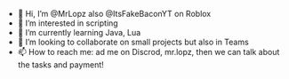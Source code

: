 - 👋 Hi, I’m @MrLopz also @ItsFakeBaconYT on Roblox
- 👀 I’m interested in scripting
- 🌱 I’m currently learning Java, Lua
- 💞️ I’m looking to collaborate on small projects but also in Teams
- 📫 How to reach me: ad me on Discrod, mr.lopz, then we can talk about the tasks and payment!

<!---
MrLopz/MrLopz is a ✨ special ✨ repository because its `README.md` (this file) appears on your GitHub profile.
You can click the Preview link to take a look at your changes.
--->
